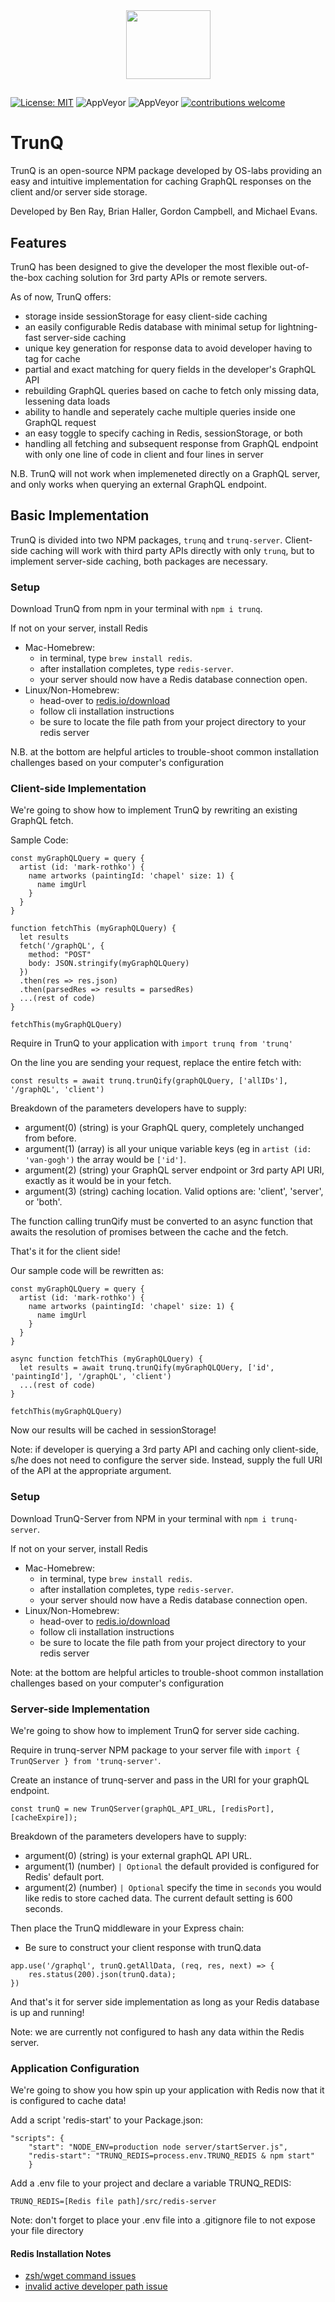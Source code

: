<p align="center"><img src=".demo/assets/trunQiconblack.png" width='135' height='110' style="margin-top: 10px; margin-bottom: -10px;"></p>

#
[![License: MIT](https://img.shields.io/badge/License-MIT-yellow.svg)](https://github.com/oslabs-beta/TrunQ/blob/master/LICENSE)
![AppVeyor](https://img.shields.io/badge/build-passing-brightgreen.svg)
![AppVeyor](https://img.shields.io/badge/version-1.1.2-blue.svg)
[![contributions welcome](https://img.shields.io/badge/contributions-welcome-brightgreen.svg?style=flat)](https://github.com/oslabs-beta/TrunQ/issues)

# TrunQ
TrunQ is an open-source NPM package developed by OS-labs providing an easy and intuitive implementation for caching GraphQL responses on the client and/or server side storage.

Developed by Ben Ray, Brian Haller, Gordon Campbell, and Michael Evans.

## Features

TrunQ has been designed to give the developer the most flexible out-of-the-box caching solution for 3rd party APIs or remote servers.

As of now, TrunQ offers:
- storage inside sessionStorage for easy client-side caching
- an easily configurable Redis database with minimal setup for lightning-fast server-side caching
- unique key generation for response data to avoid developer having to tag for cache
- partial and exact matching for query fields in the developer's GraphQL API
- rebuilding GraphQL queries based on cache to fetch only missing data, lessening data loads
- ability to handle and seperately cache multiple queries inside one GraphQL request
- an easy toggle to specify caching in Redis, sessionStorage, or both 
- handling all fetching and subsequent response from GraphQL endpoint with only one line of code in client
  and four lines in server

N.B. TrunQ will not work when implemeneted directly on a GraphQL server, and only works when querying an external GraphQL endpoint.

## Basic Implementation

TrunQ is divided into two NPM packages, `trunq` and `trunq-server`. Client-side caching will work with third party APIs directly with only `trunq`, but to implement server-side caching, both packages are necessary.

### Setup

Download TrunQ from npm in your terminal with `npm i trunq`.

If not on your server, install Redis
- Mac-Homebrew: 
  - in terminal, type `brew install redis`.
  - after installation completes, type `redis-server`. 
  - your server should now have a Redis database connection open.
- Linux/Non-Homebrew:
  - head-over to [redis.io/download](https://redis.io/download)
  - follow cli installation instructions
  - be sure to locate the file path from your project directory to your redis server

N.B. at the bottom are helpful articles to trouble-shoot common installation challenges based on your computer's configuration

### Client-side Implementation

We're going to show how to implement TrunQ by rewriting an existing GraphQL fetch.

Sample Code: 

``` 
const myGraphQLQuery = query { 
  artist (id: 'mark-rothko') { 
    name artworks (paintingId: 'chapel' size: 1) {    
      name imgUrl  
    } 
  }
} 

function fetchThis (myGraphQLQuery) {
  let results
  fetch('/graphQL', {
    method: "POST"
    body: JSON.stringify(myGraphQLQuery)
  })
  .then(res => res.json)
  .then(parsedRes => results = parsedRes)
  ...(rest of code)
}

fetchThis(myGraphQLQuery)
```

Require in TrunQ to your application with `import trunq from 'trunq'`

On the line you are sending your request, replace the entire fetch with:

`const results = await trunq.trunQify(graphQLQuery, ['allIDs'], '/graphQL', 'client')`

Breakdown of the parameters developers have to supply:
- argument(0) (string) is your GraphQL query, completely unchanged from before.
- argument(1) (array) is all your unique variable keys (eg in `artist (id: 'van-gogh')` the array would be `['id']`.
- argument(2) (string) your GraphQL server endpoint or 3rd party API URI, exactly as it would be in your fetch.
- argument(3) (string) caching location. Valid options are: 'client', 'server', or 'both'.

The function calling trunQify must be converted to an async function that awaits the resolution of promises between the cache and the fetch.

That's it for the client side! 

Our sample code will be rewritten as:

``` 
const myGraphQLQuery = query { 
  artist (id: 'mark-rothko') { 
    name artworks (paintingId: 'chapel' size: 1) {    
      name imgUrl  
    } 
  }
} 

async function fetchThis (myGraphQLQuery) {
  let results = await trunq.trunQify(myGraphQLQUery, ['id', 'paintingId'], '/graphQL', 'client')
  ...(rest of code)
}

fetchThis(myGraphQLQuery)
```
Now our results will be cached in sessionStorage!

Note: if developer is querying a 3rd party API and caching only client-side, s/he does not need to configure the server side. Instead, supply the full URI of the API at the appropriate argument.

### Setup

Download TrunQ-Server from NPM in your terminal with `npm i trunq-server`.

If not on your server, install Redis
- Mac-Homebrew: 
  - in terminal, type `brew install redis`.
  - after installation completes, type `redis-server`. 
  - your server should now have a Redis database connection open.
- Linux/Non-Homebrew:
  - head-over to [redis.io/download](https://redis.io/download)
  - follow cli installation instructions
  - be sure to locate the file path from your project directory to your redis server

Note: at the bottom are helpful articles to trouble-shoot common installation challenges based on your computer's configuration

### Server-side Implementation

We're going to show how to implement TrunQ for server side caching. 

Require in trunq-server NPM package to your server file with `import { TrunQServer } from 'trunq-server'`.

Create an instance of trunq-server and pass in the URI for your graphQL endpoint.

`const trunQ = new TrunQServer(graphQL_API_URL, [redisPort], [cacheExpire]);`

Breakdown of the parameters developers have to supply:
- argument(0) (string) is your external graphQL API URL.
- argument(1) (number) `| Optional` the default provided is configured for Redis' default port.
- argument(2) (number) `| Optional` specify the time in `seconds` you would like redis to store cached data. The current default setting is 600 seconds.

Then place the TrunQ middleware in your Express chain:
- Be sure to construct your client response with trunQ.data

```
app.use('/graphql', trunQ.getAllData, (req, res, next) => {
    res.status(200).json(trunQ.data);
})
```

And that's it for server side implementation as long as your Redis database is up and running!

Note: we are currently not configured to hash any data within the Redis server.

### Application Configuration

We're going to show you how spin up your application with Redis now that it is configured to cache data!

Add a script 'redis-start' to your Package.json:
```
"scripts": {
    "start": "NODE_ENV=production node server/startServer.js",
    "redis-start": "TRUNQ_REDIS=process.env.TRUNQ_REDIS & npm start"
    }
```

Add a .env file to your project and declare a variable TRUNQ_REDIS:
```
TRUNQ_REDIS=[Redis file path]/src/redis-server
```

Note: don't forget to place your .env file into a .gitignore file to not expose your file directory

#### Redis Installation Notes
- [zsh/wget command issues](https://github.com/robbyrussell/oh-my-zsh/issues/7085)
- [invalid active developer path issue](https://apple.stackexchange.com/questions/254380/why-am-i-getting-an-invalid-active-developer-path-when-attempting-to-use-git-a)
